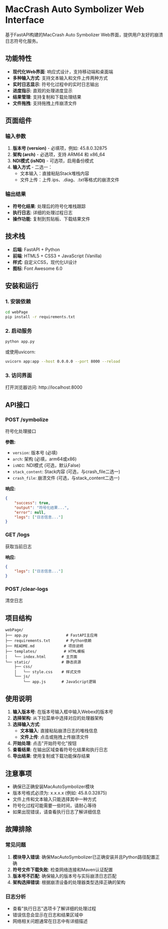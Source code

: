 # MacCrash Auto Symbolizer Web Interface

基于FastAPI构建的MacCrash Auto Symbolizer Web界面，提供用户友好的崩溃日志符号化服务。

## 功能特性

- **现代化Web界面**: 响应式设计，支持移动端和桌面端
- **多种输入方式**: 支持文本输入和文件上传两种方式
- **实时日志显示**: 符号化过程中的实时日志输出
- **进度指示**: 直观的处理进度显示
- **结果管理**: 支持复制和下载处理结果
- **文件拖拽**: 支持拖拽上传崩溃文件

## 页面组件

### 输入参数
1. **版本号 (version)** - 必填项，例如: 45.8.0.32875
2. **架构 (arch)** - 必选项，支持 ARM64 和 x86_64
3. **NDI模式 (isNDI)** - 可选项，启用备份模式
4. **输入方式** - 二选一：
   - 文本输入：直接粘贴Stack堆栈内容
   - 文件上传：上传.ips、.diag、.txt等格式的崩溃文件

### 输出结果
- **符号化结果**: 处理后的符号化堆栈跟踪
- **执行日志**: 详细的处理过程日志
- **操作功能**: 复制到剪贴板、下载结果文件

## 技术栈

- **后端**: FastAPI + Python
- **前端**: HTML5 + CSS3 + JavaScript (Vanilla)
- **样式**: 自定义CSS，现代化UI设计
- **图标**: Font Awesome 6.0

## 安装和运行

### 1. 安装依赖

```bash
cd webPage
pip install -r requirements.txt
```

### 2. 启动服务

```bash
python app.py
```

或使用uvicorn:

```bash
uvicorn app:app --host 0.0.0.0 --port 8000 --reload
```

### 3. 访问界面

打开浏览器访问: http://localhost:8000

## API接口

### POST /symbolize
符号化处理接口

**参数:**
- `version`: 版本号 (必填)
- `arch`: 架构 (必填，arm64或x86)
- `isNDI`: NDI模式 (可选，默认False)
- `stack_content`: Stack内容 (可选，与crash_file二选一)
- `crash_file`: 崩溃文件 (可选，与stack_content二选一)

**响应:**
```json
{
    "success": true,
    "output": "符号化结果...",
    "error": null,
    "logs": ["日志信息..."]
}
```

### GET /logs
获取当前日志

**响应:**
```json
{
    "logs": ["日志信息..."]
}
```

### POST /clear-logs
清空日志

## 项目结构

```
webPage/
├── app.py                 # FastAPI主应用
├── requirements.txt       # Python依赖
├── README.md             # 项目说明
├── templates/            # HTML模板
│   └── index.html       # 主页面
└── static/              # 静态资源
    ├── css/
    │   └── style.css    # 样式文件
    └── js/
        └── app.js       # JavaScript逻辑
```

## 使用说明

1. **输入版本号**: 在版本号输入框中输入Webex的版本号
2. **选择架构**: 从下拉菜单中选择对应的处理器架构
3. **选择输入方式**:
   - **文本输入**: 直接粘贴崩溃日志的堆栈信息
   - **文件上传**: 点击或拖拽上传崩溃文件
4. **开始处理**: 点击"开始符号化"按钮
5. **查看结果**: 在输出区域查看符号化结果和执行日志
6. **导出结果**: 使用复制或下载功能保存结果

## 注意事项

- 确保已正确安装MacAutoSymbolizer模块
- 版本号格式必须为: x.x.x.x (例如: 45.8.0.32875)
- 文件上传和文本输入只能选择其中一种方式
- 符号化过程可能需要一些时间，请耐心等待
- 如果出现错误，请查看执行日志了解详细信息

## 故障排除

### 常见问题

1. **模块导入错误**: 确保MacAutoSymbolizer已正确安装并且Python路径配置正确
2. **符号文件下载失败**: 检查网络连接和Maven认证配置
3. **版本号不匹配**: 确保输入的版本号与实际崩溃日志匹配
4. **架构选择错误**: 根据崩溃设备的处理器类型选择正确的架构

### 日志分析

- 查看"执行日志"选项卡了解详细的处理过程
- 错误信息会显示在日志和结果区域中
- 网络相关问题通常在日志中有详细描述
